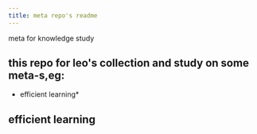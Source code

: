 ```yaml
---
title: meta repo's readme
---
```

meta for knowledge study
## this repo for leo's collection and study on some meta-s,eg:
* efficient learning*
##
## efficient learning
##
